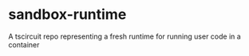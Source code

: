 # sandbox-runtime
A tscircuit repo representing a fresh runtime for running user code in a container
